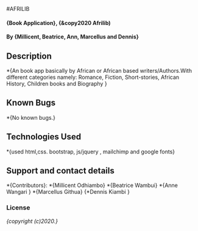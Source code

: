 #AFRILIB
#### {Book Application}, {&copy2020 Afrilib)
#### By **{Millicent, Beatrice, Ann, Marcellus and Dennis}**
## Description
*{An book app basically by African or African based writers/Authors.With different categories namely:
Romance, Fiction, Short-stories, African History, Children books and Biography }
## Known Bugs
*{No known bugs.}
## Technologies Used
*{used html,css. bootstrap, js/jquery , mailchimp and google fonts}
## Support and contact details
*{Contributors}:
*{Millicent Odhiambo}
*{Beatrice Wambui}
*{Anne Wangari }
*{Marcellus Githua}
{*Dennis Kiambi }
### License
*{copyright (c)2020.}*